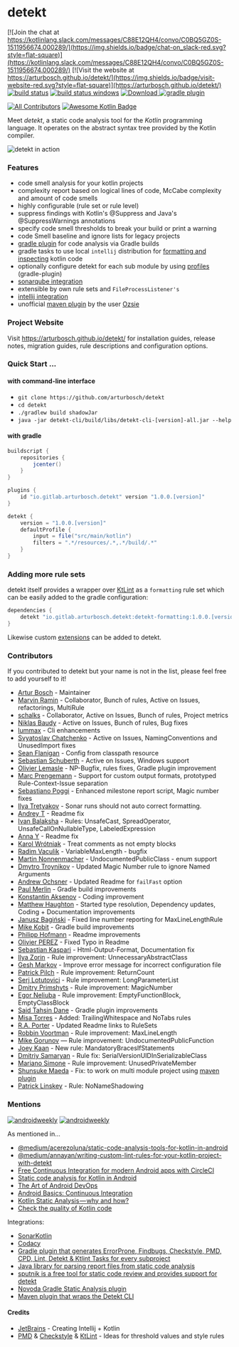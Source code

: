 # __detekt__

[![Join the chat at https://kotlinlang.slack.com/messages/C88E12QH4/convo/C0BQ5GZ0S-1511956674.000289/](https://img.shields.io/badge/chat-on_slack-red.svg?style=flat-square)](https://kotlinlang.slack.com/messages/C88E12QH4/convo/C0BQ5GZ0S-1511956674.000289/)
[![Visit the website at https://arturbosch.github.io/detekt/](https://img.shields.io/badge/visit-website-red.svg?style=flat-square)](https://arturbosch.github.io/detekt/)
[![build status](https://travis-ci.org/arturbosch/detekt.svg?branch=master)](https://travis-ci.org/arturbosch/detekt)
[![build status windows](https://ci.appveyor.com/api/projects/status/3q9g98vveiul7yut/branch/master?svg=true)](https://ci.appveyor.com/project/arturbosch/detekt)
[ ![Download](https://api.bintray.com/packages/arturbosch/code-analysis/detekt/images/download.svg) ](https://bintray.com/arturbosch/code-analysis/detekt/_latestVersion)
[![gradle plugin](https://img.shields.io/badge/gradle_plugin-1.0.0.RC7.3-blue.svg?style=flat-square)](https://plugins.gradle.org/plugin/io.gitlab.arturbosch.detekt)

[![All Contributors](https://img.shields.io/badge/all_contributors-48-orange.svg?style=flat-square)](#contributors)
[![Awesome Kotlin Badge](https://kotlin.link/awesome-kotlin.svg)](https://github.com/KotlinBy/awesome-kotlin)

Meet _detekt_, a static code analysis tool for the _Kotlin_ programming language.
It operates on the abstract syntax tree provided by the Kotlin compiler.

![detekt in action](img/detekt_in_action.png "detekt in action")

### Features

- code smell analysis for your kotlin projects
- complexity report based on logical lines of code, McCabe complexity and amount of code smells
- highly configurable (rule set or rule level)
- suppress findings with Kotlin's @Suppress and Java's @SuppressWarnings annotations
- specify code smell thresholds to break your build or print a warning
- code Smell baseline and ignore lists for legacy projects
- [gradle plugin](#gradleplugin) for code analysis via Gradle builds
- gradle tasks to use local `intellij` distribution for [formatting and inspecting](#idea) kotlin code
- optionally configure detekt for each sub module by using [profiles](#closure) (gradle-plugin)
- [sonarqube integration](https://github.com/arturbosch/sonar-kotlin)
- extensible by own rule sets and `FileProcessListener's`
- [intellij integration](https://github.com/arturbosch/detekt-intellij-plugin)
- unofficial [maven plugin](https://github.com/Ozsie/detekt-maven-plugin) by the user [Ozsie](https://github.com/Ozsie)

### Project Website

Visit https://arturbosch.github.io/detekt/ for installation guides, release notes, migration guides, rule descriptions and configuration options.

### Quick Start ...

#### with command-line interface
- `git clone https://github.com/arturbosch/detekt`
- `cd detekt`
- `./gradlew build shadowJar`
- `java -jar detekt-cli/build/libs/detekt-cli-[version]-all.jar --help`

#### with gradle

```gradle
buildscript {
    repositories {
        jcenter()
    }
}

plugins {
    id "io.gitlab.arturbosch.detekt" version "1.0.0.[version]"
}

detekt {
    version = "1.0.0.[version]"
    defaultProfile {
        input = file("src/main/kotlin")
        filters = ".*/resources/.*,.*/build/.*"
    }
}
```

### Adding more rule sets

detekt itself provides a wrapper over [KtLint](https://github.com/shyiko/ktlint) as a `formatting` rule set
which can be easily added to the gradle configuration:

```gradle
dependencies {
    detekt "io.gitlab.arturbosch.detekt:detekt-formatting:1.0.0.[version]"
}
```

Likewise custom [extensions](https://arturbosch.github.io/detekt/extensions.html) can be added to detekt.

### Contributors

If you contributed to detekt but your name is not in the list, please feel free to add yourself to it!

- [Artur Bosch](https://github.com/arturbosch) - Maintainer
- [Marvin Ramin](https://github.com/Mauin) - Collaborator, Bunch of rules, Active on Issues, refactorings, MultiRule
- [schalks](https://github.com/schalkms) - Collaborator, Active on Issues, Bunch of rules, Project metrics
- [Niklas Baudy](https://github.com/vanniktech) - Active on Issues, Bunch of rules, Bug fixes
- [lummax](https://github.com/lummax) - Cli enhancements
- [Svyatoslav Chatchenko](https://github.com/MyDogTom) - Active on Issues, NamingConventions and UnusedImport fixes
- [Sean Flanigan](https://github.com/seanf) - Config from classpath resource
- [Sebastian Schuberth](https://github.com/sschuberth) - Active on Issues, Windows support
- [Olivier Lemasle](https://github.com/olivierlemasle) - NP-Bugfix, rules fixes, Gradle plugin improvement
- [Marc Prengemann](https://github.com/winterDroid) - Support for custom output formats, prototyped Rule-Context-Issue separation
- [Sebastiano Poggi](https://github.com/rock3r) - Enhanced milestone report script, Magic number fixes
- [Ilya Tretyakov](https://github.com/jvilya) - Sonar runs should not auto correct formatting.
- [Andrey T](https://github.com/mr-procrastinator) - Readme fix
- [Ivan Balaksha](https://github.com/tagantroy) - Rules: UnsafeCast, SpreadOperator, UnsafeCallOnNullableType, LabeledExpression
- [Anna Y](https://github.com/Nevvea7) - Readme fix
- [Karol Wrótniak](https://github.com/koral--) - Treat comments as not empty blocks
- [Radim Vaculik](https://github.com/radimvaculik) - VariableMaxLength - bugfix
- [Martin Nonnenmacher](https://github.com/mnonnenmacher) - UndocumentedPublicClass - enum support
- [Dmytro Troynikov](https://github.com/DmytroTroynikov) - Updated Magic Number rule to ignore Named Arguments
- [Andrew Ochsner](https://github.com/aochsner) - Updated Readme for `failFast` option
- [Paul Merlin](https://github.com/eskatos) - Gradle build improvements
- [Konstantin Aksenov](https://github.com/vacxe) - Coding improvement
- [Matthew Haughton](https://github.com/3flex) - Started type resolution, Dependency updates, Coding + Documentation improvements
- [Janusz Bagiński](https://github.com/jbaginski) - Fixed line number reporting for MaxLineLengthRule 
- [Mike Kobit](https://github.com/mkobit) - Gradle build improvements
- [Philipp Hofmann](https://github.com/philipphofmann) - Readme improvements
- [Olivier PEREZ](https://github.com/olivierperez) - Fixed Typo in Readme
- [Sebastian Kaspari](https://github.com/pocmo) - Html-Output-Format, Documentation fix
- [Ilya Zorin](https://github.com/geralt-encore) - Rule improvement: UnnecessaryAbstractClass
- [Gesh Markov](https://github.com/markov) - Improve error message for incorrect configuration file
- [Patrick Pilch](https://github.com/patrickpilch) - Rule improvement: ReturnCount
- [Serj Lotutovici](https://github.com/serj-lotutovici) - Rule improvement: LongParameterList
- [Dmitry Primshyts](https://github.com/deeprim) - Rule improvement: MagicNumber
- [Egor Neliuba](https://github.com/egor-n) - Rule improvement: EmptyFunctionBlock, EmptyClassBlock
- [Said Tahsin Dane](https://github.com/tasomaniac/) - Gradle plugin improvements
- [Misa Torres](https://github.com/misaelmt) - Added: TrailingWhitespace and NoTabs rules
- [R.A. Porter](https://github.com/coyotesqrl) - Updated Readme links to RuleSets
- [Robbin Voortman](https://github.com/rvoortman) - Rule improvement: MaxLineLength
- [Mike Gorunov](http://github.com/Miha-x64/) — Rule improvement: UndocumentedPublicFunction
- [Joey Kaan](https://github.com/jkaan) - New rule: MandatoryBracesIfStatements
- [Dmitriy Samaryan](https://github.com/samarjan92) - Rule fix: SerialVersionUIDInSerializableClass
- [Mariano Simone](https://github.com/marianosimone) - Rule improvement: UnusedPrivateMember
- [Shunsuke Maeda](https://github.com/duck8823) - Fix: to work on multi module project using [maven plugin](https://github.com/Ozsie/detekt-maven-plugin)
- [Patrick Linskey](https://github.com/pcl) - Rule: NoNameShadowing

### Mentions

[![androidweekly](https://img.shields.io/badge/androidweekly.net-259-orange.svg?style=flat-square)](http://androidweekly.net/issues/issue-259) 
[![androidweekly](https://img.shields.io/badge/androidweekly.cn-154-orange.svg?style=flat-square)](http://androidweekly.cn/android-dev-wekly-issue-154/)

As mentioned in...

- [@medium/acerezoluna/static-code-analysis-tools-for-kotlin-in-android](https://medium.com/@acerezoluna/static-code-analysis-tools-for-kotlin-in-android-fa072125fd50)
- [@medium/annayan/writing-custom-lint-rules-for-your-kotlin-project-with-detekt](https://proandroiddev.com/writing-custom-lint-rules-for-your-kotlin-project-with-detekt-653e4dbbe8b9)
- [Free Continuous Integration for modern Android apps with CircleCI](https://tips.seebrock3r.me/free-continuous-integration-for-modern-android-apps-with-circleci-940e33451c83)
- [Static code analysis for Kotlin in Android](https://blog.thefuntasty.com/static-code-analysis-for-kotlin-in-android-8676c8d6a3c5)
- [The Art of Android DevOps](https://blog.undabot.com/the-art-of-android-devops-fa29396bc9ee)
- [Android Basics: Continuous Integration](https://academy.realm.io/posts/360-andev-2017-mark-scheel-continuous-integration-android/)
- [Kotlin Static Analysis — why and how?](https://proandroiddev.com/kotlin-static-analysis-why-and-how-a12042e34a98)
- [Check the quality of Kotlin code](https://blog.frankel.ch/check-quality-kotlin-code/)

Integrations:
- [SonarKotlin](https://docs.sonarqube.org/display/PLUG/SonarKotlin)
- [Codacy](https://www.codacy.com)
- [Gradle plugin that generates ErrorProne, Findbugs, Checkstyle, PMD, CPD, Lint, Detekt & Ktlint Tasks for every subproject](https://github.com/vanniktech/gradle-code-quality-tools-plugin)
- [Java library for parsing report files from static code analysis](https://github.com/tomasbjerre/violations-lib)
- [sputnik is a free tool for static code review and provides support for detekt](https://github.com/TouK/sputnik)
- [Novoda Gradle Static Analysis plugin](https://github.com/novoda/gradle-static-analysis-plugin)
- [Maven plugin that wraps the Detekt CLI](https://github.com/Ozsie/detekt-maven-plugin)

#### Credits
- [JetBrains](https://github.com/jetbrains/) - Creating Intellij + Kotlin
- [PMD](https://github.com/pmd/pmd) & [Checkstyle](https://github.com/checkstyle/checkstyle) & [KtLint](https://github.com/shyiko/ktlint) - Ideas for threshold values and style rules
